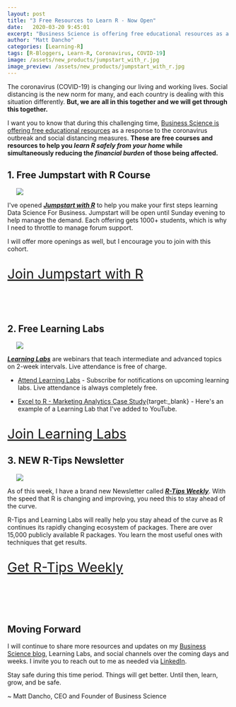 ```yaml
---
layout: post
title: "3 Free Resources to Learn R - Now Open"
date:   2020-03-20 9:45:01
excerpt: "Business Science is offering free educational resources as a response to the coronavirus outbreak and social distancing measures."
author: "Matt Dancho"
categories: [Learning-R]
tags: [R-Bloggers, Learn-R, Coronavirus, COVID-19]
image: /assets/new_products/jumpstart_with_r.jpg
image_preview: /assets/new_products/jumpstart_with_r.jpg
---
```



The coronavirus (COVID-19) is changing our living and working lives. Social distancing is the new norm for many, and each country is dealing with this situation differently. __But, we are all in this together and we will get through this together.__ 

I want you to know that during this challenging time, [Business Science is offering free educational resources](#) as a response to the coronavirus outbreak and social distancing measures. __These are free courses and resources to help you _learn R safely from your home_ while simultaneously reducing the _financial burden_ of those being affected.__

## 1. Free Jumpstart with R Course

<div class="pull-right hidden-xs" style="width:40%; margin-left:20px;">
  <a href="https://university.business-science.io/p/jumpstart-with-r" target="_blank">
  <img class="img-responsive" src="/assets/new_products/jumpstart_with_r.jpg"> 
  </a>
</div>

I've opened [___Jumpstart with R___](https://university.business-science.io/p/jumpstart-with-r) to help you make your first steps learning Data Science For Business. Jumpstart will be open until Sunday evening to help manage the demand. Each offering gets 1000+ students, which is why I need to throttle to manage forum support. 

I will offer more openings as well, but I encourage you to join with this cohort. 

<p class="text-center" style="font-size: 30px;">
<a href="https://university.business-science.io/p/jumpstart-with-r">Join Jumpstart with R</a> 
</p>

<br><br>

## 2. Free Learning Labs

<div class="pull-right hidden-xs" style="width:40%; margin-left:20px;">
  <a href="https://mailchi.mp/business-science/webinars" target="_blank">
  <img class="img-responsive" src="/assets/new_products/learning_labs.jpg"> 
  </a>
</div>

[___Learning Labs___](https://mailchi.mp/business-science/webinars) are webinars that teach intermediate and advanced topics on 2-week intervals. Live attendance is free of charge. 


- [Attend Learning Labs](https://mailchi.mp/business-science/webinars) - Subscribe for notifications on upcoming learning labs. Live attendance is always completely free. 

- [Excel to R - Marketing Analytics Case Study](https://youtu.be/VSjU_4XoMAM){target:_blank} - Here's an example of a Learning Lab that I've added to YouTube. 

<p class="text-center" style="font-size: 30px;">
<a href="https://mailchi.mp/business-science/webinars">Join Learning Labs</a> 
</p>

## 3. NEW R-Tips Newsletter

<div class="pull-right hidden-xs" style="width:40%; margin-left:20px;">
  <a href="https://learn.business-science.io/r-tips-newsletter" target="_blank">
  <img class="img-responsive" src="/assets/new_products/r_tips_weekly.jpg"> 
  </a>
</div>

As of this week, I have a brand new Newsletter called [___R-Tips Weekly___](https://learn.business-science.io/r-tips-newsletter). With the speed that R is changing and improving, you need this to stay ahead of the curve.

R-Tips and Learning Labs will really help you stay ahead of the curve as R continues its rapidly changing ecosystem of packages. There are over 15,000 publicly available R packages. You learn the most useful ones with techniques that get results.

<p class="text-center" style="font-size: 30px;">
<a href="https://learn.business-science.io/r-tips-newsletter">Get R-Tips Weekly</a> 
</p>

<br><br><br>

## Moving Forward

I will continue to share more resources and updates on my [Business Science blog](https://www.business-science.io/blog/index.html), Learning Labs, and social channels over the coming days and weeks. I invite you to reach out to me as needed via [LinkedIn](https://www.linkedin.com/in/mattdancho/).

Stay safe during this time period. Things will get better. Until then, learn, grow, and be safe.

~ Matt Dancho, CEO and Founder of Business Science

